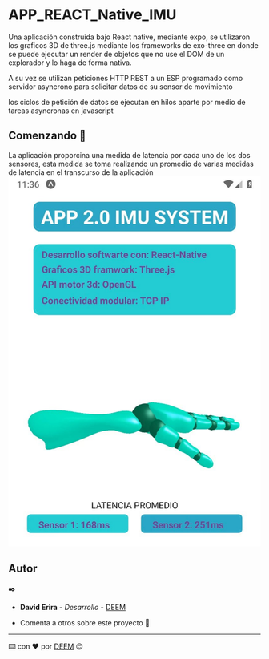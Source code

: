 # APP_REACT_Native_IMU

Una aplicación construida bajo React native, mediante expo, se utilizaron los graficos 3D de three.js mediante los frameworks de exo-three en donde se puede ejecutar un render de objetos que no use el DOM de un explorador y lo haga de forma nativa.

A su vez se utilizan peticiones HTTP REST a un ESP programado como servidor asyncrono para solicitar datos de su sensor de movimiento

los ciclos de petición de datos se ejecutan en hilos aparte por medio de tareas asyncronas en javascript 

## Comenzando 🚀

La aplicación proporcina una medida de latencia por cada uno de los dos sensores, esta medida se toma realizando un promedio de varias medidas de latencia en el transcurso de la aplicación
![ScreenShot](https://raw.githubusercontent.com/DavidErira/APP_REACT_Native_IMU/master/mano3D2.jpg)



## Autor
 ✒️
* **David Erira** - *Desarrollo* - [DEEM](https://github.com/DavidErira)


* Comenta a otros sobre este proyecto 📢



---
⌨️ con ❤️ por [DEEM](https://github.com/DavidErira) 😊
